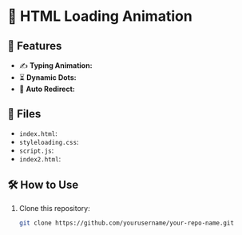 # 🚀 HTML Loading Animation


## 📂 Features
- ✍️ **Typing Animation:** 
- ⏳ **Dynamic Dots:** 
- 🔗 **Auto Redirect:** 

## 📜 Files
- `index.html`:
- `styleloading.css`:
- `script.js`: 
- `index2.html`: 

## 🛠️ How to Use
1. Clone this repository:
   ```bash
   git clone https://github.com/yourusername/your-repo-name.git

